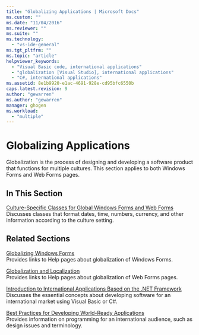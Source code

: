 ```yaml
---
title: "Globalizing Applications | Microsoft Docs"
ms.custom: ""
ms.date: "11/04/2016"
ms.reviewer: ""
ms.suite: ""
ms.technology: 
  - "vs-ide-general"
ms.tgt_pltfrm: ""
ms.topic: "article"
helpviewer_keywords: 
  - "Visual Basic code, international applications"
  - "globalization [Visual Studio], international applications"
  - "C#, international applications"
ms.assetid: 8e1b9920-e1ac-4691-928e-cd95bfc6550b
caps.latest.revision: 9
author: "gewarren"
ms.author: "gewarren"
manager: ghogen
ms.workload: 
  - "multiple"
---
```

# Globalizing Applications
Globalization is the process of designing and developing a software product that functions for multiple cultures. This section applies to both Windows Forms and Web Forms pages.  
  
## In This Section  
 [Culture-Specific Classes for Global Windows Forms and Web Forms](../ide/culture-specific-classes-for-global-windows-forms-and-web-forms.md)  
 Discusses classes that format dates, time, numbers, currency, and other information according to the culture setting.  
  
## Related Sections  
 [Globalizing Windows Forms](/dotnet/framework/winforms/advanced/globalizing-windows-forms)  
 Provides links to Help pages about globalization of Windows Forms.  
  
 [Globalization and Localization](http://msdn.microsoft.com/Library/8ef3838e-9d05-4236-9dd0-ceecff9df80d)  
 Provides links to Help pages about globalization of Web Forms pages.  
  
 [Introduction to International Applications Based on the .NET Framework](../ide/introduction-to-international-applications-based-on-the-dotnet-framework.md)  
 Discusses the essential concepts about developing software for an international market using Visual Basic or C#.  
  
 [Best Practices for Developing World-Ready Applications](http://msdn.microsoft.com/Library/f08169c7-aad8-4ec3-9a21-9ebd3b89986c)  
 Provides information on programming for an international audience, such as design issues and terminology.